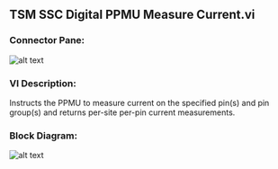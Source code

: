 ## **TSM SSC Digital PPMU Measure Current.vi**
### Connector Pane:
![alt text](/Instrument%20Control/Digital/PPMU/TSM%20SSC%20Digital%20PPMU%20Measure%20Current.vic.png "TSM SSC Digital PPMU Measure Current.vi connector pane")

### VI Description:
Instructs the PPMU to measure current on the specified pin(s) and pin group(s) and returns per-site per-pin current measurements.

### Block Diagram:
![alt text](/Instrument%20Control/Digital/PPMU/TSM%20SSC%20Digital%20PPMU%20Measure%20Current.vid.png "TSM SSC Digital PPMU Measure Current.vi block diagram")
